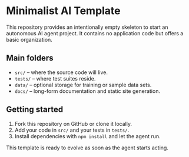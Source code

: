 # Minimalist AI Template

This repository provides an intentionally empty skeleton to start an autonomous AI agent project. It contains no application code but offers a basic organization.

## Main folders

- `src/` – where the source code will live.
- `tests/` – where test suites reside.
- `data/` – optional storage for training or sample data sets.
- `docs/` – long-form documentation and static site generation.

## Getting started

1. Fork this repository on GitHub or clone it locally.
2. Add your code in `src/` and your tests in `tests/`.
3. Install dependencies with `npm install` and let the agent run.

This template is ready to evolve as soon as the agent starts acting.
